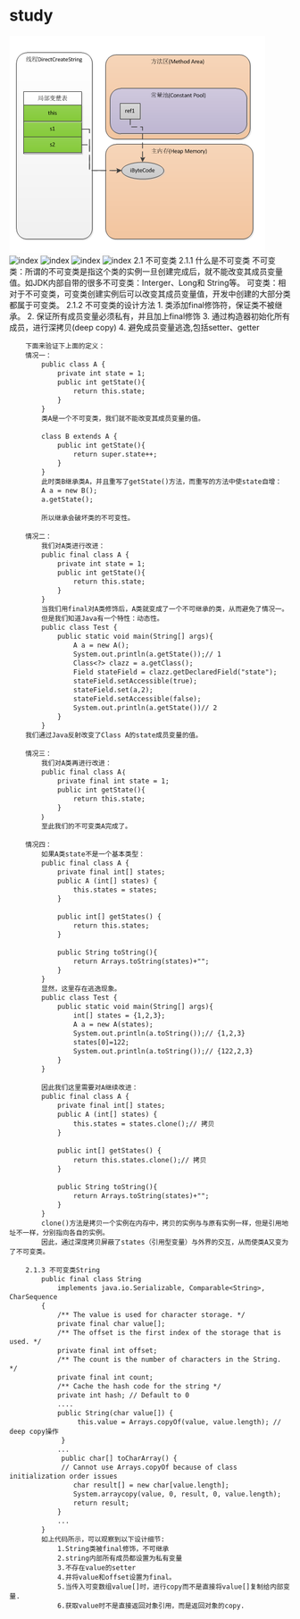 # study
![index](https://github.com/Panlibin2015/study/raw/master/img/DirectCreateString.png)
![index](https://github.com/Panlibin2015/study/img/master/img/ConstructorCreateString.png)
![index](https://github.com/Panlibin2015/study/img/master/img/RuntimeConstant.png)
![index](https://github.com/Panlibin2015/study/img/master/img/FinalCreateString1.png)
![index](https://github.com/Panlibin2015/study/img/master/img/FinalCreateString2.png)
	2.1 不可变类
	2.1.1 什么是不可变类
		不可变类：所谓的不可变类是指这个类的实例一旦创建完成后，就不能改变其成员变量值。如JDK内部自带的很多不可变类：Interger、Long和			String等。
    		可变类：相对于不可变类，可变类创建实例后可以改变其成员变量值，开发中创建的大部分类都属于可变类。
	2.1.2 不可变类的设计方法
		1. 类添加final修饰符，保证类不被继承。
		2. 保证所有成员变量必须私有，并且加上final修饰
		3. 通过构造器初始化所有成员，进行深拷贝(deep copy)
		4. 避免成员变量逃逸,包括setter、getter

		下面来验证下上面的定义：
		情况一：
			public class A {
				private int state = 1;
				public int getState(){
					return this.state;
				}
			}
			类A是一个不可变类，我们就不能改变其成员变量的值。

			class B extends A {
				public int getState(){
					return super.state++;
				}
			}
			此时类B继承类A，并且重写了getState()方法，而重写的方法中使state自增：
			A a = new B();
			a.getState();

			所以继承会破坏类的不可变性。

		情况二：
			我们对A类进行改进：
			public final class A {
				private int state = 1;
				public int getState(){
					return this.state;
				}
			}
			当我们用final对A类修饰后，A类就变成了一个不可继承的类，从而避免了情况一。
			但是我们知道Java有一个特性：动态性。
			public class Test {
				public static void main(String[] args){
					A a = new A();
					System.out.println(a.getState());// 1
					Class<?> clazz = a.getClass();
					Field stateField = clazz.getDeclaredField("state");
					stateField.setAccessible(true);
					stateField.set(a,2);
					stateField.setAccessible(false);
					System.out.println(a.getState())// 2
				}
			}
		我们通过Java反射改变了Class A的state成员变量的值。

		情况三：
			我们对A类再进行改进：
			public final class A｛
				private final int state = 1;
				public int getState(){
					return this.state;
				}
			｝
			至此我们的不可变类A完成了。

		情况四：
			如果A类state不是一个基本类型：
			public final class A {
				private final int[] states;
				public A (int[] states) {
					this.states = states;
				}

				public int[] getStates() {
					return this.states;
				}

				public String toString(){
					return Arrays.toString(states)+"";
				}
			}
			显然，这里存在逃逸现象。
			public class Test {
				public static void main(String[] args){
					int[] states = {1,2,3};
					A a = new A(states);
					System.out.println(a.toString());// {1,2,3}
					states[0]=122;
					System.out.println(a.toString());// {122,2,3}
				}
			}

			因此我们这里需要对A继续改进：
			public final class A {
				private final int[] states;
				public A (int[] states) {
					this.states = states.clone();// 拷贝
				}

				public int[] getStates() {
					return this.states.clone();// 拷贝
				}

				public String toString(){
					return Arrays.toString(states)+"";
				}
			}
			clone()方法是拷贝一个实例在内存中，拷贝的实例与与原有实例一样，但是引用地址不一样，分别指向各自的实例。
			因此，通过深度拷贝屏蔽了states（引用型变量）与外界的交互，从而使类A又变为了不可变类。

		2.1.3 不可变类String
			public final class String
			    implements java.io.Serializable, Comparable<String>, CharSequence
			{
			    /** The value is used for character storage. */
			    private final char value[];
			    /** The offset is the first index of the storage that is used. */
			    private final int offset;
			    /** The count is the number of characters in the String. */
			    private final int count;
			    /** Cache the hash code for the string */
			    private int hash; // Default to 0
			    ....
			    public String(char value[]) {
			         this.value = Arrays.copyOf(value, value.length); // deep copy操作
			     }
			    ...
			     public char[] toCharArray() {
			     // Cannot use Arrays.copyOf because of class initialization order issues
			        char result[] = new char[value.length];
			        System.arraycopy(value, 0, result, 0, value.length);
			        return result;
			    }
			    ...
			}
			如上代码所示，可以观察到以下设计细节:
				1.String类被final修饰，不可继承
				2.string内部所有成员都设置为私有变量
				3.不存在value的setter
				4.并将value和offset设置为final。
				5.当传入可变数组value[]时，进行copy而不是直接将value[]复制给内部变量.
				6.获取value时不是直接返回对象引用，而是返回对象的copy.
